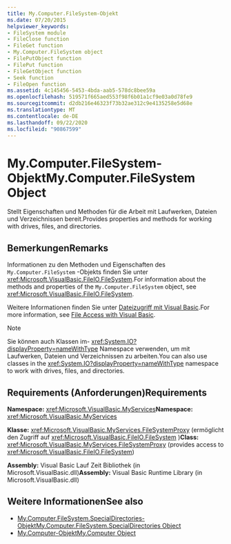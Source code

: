 ```yaml
---
title: My.Computer.FileSystem-Objekt
ms.date: 07/20/2015
helpviewer_keywords:
- FileSystem module
- FileClose function
- FileGet function
- My.Computer.FileSystem object
- FilePutObject function
- FilePut function
- FileGetObject function
- Seek function
- FileOpen function
ms.assetid: 4c145456-5453-4bda-aab5-578dc8bee59a
ms.openlocfilehash: 519571f665aed553f98f6b01a1cf9e03a0d78fe9
ms.sourcegitcommit: d2db216e46323f73b32ae312c9e4135258e5d68e
ms.translationtype: MT
ms.contentlocale: de-DE
ms.lasthandoff: 09/22/2020
ms.locfileid: "90867599"
---
```

# <a name="mycomputerfilesystem-object"></a><span data-ttu-id="f3943-102">My.Computer.FileSystem-Objekt</span><span class="sxs-lookup"><span data-stu-id="f3943-102">My.Computer.FileSystem Object</span></span>

<span data-ttu-id="f3943-103">Stellt Eigenschaften und Methoden für die Arbeit mit Laufwerken, Dateien und Verzeichnissen bereit.</span><span class="sxs-lookup"><span data-stu-id="f3943-103">Provides properties and methods for working with drives, files, and directories.</span></span>  
  
## <a name="remarks"></a><span data-ttu-id="f3943-104">Bemerkungen</span><span class="sxs-lookup"><span data-stu-id="f3943-104">Remarks</span></span>  

 <span data-ttu-id="f3943-105">Informationen zu den Methoden und Eigenschaften des `My.Computer.FileSystem` -Objekts finden Sie unter <xref:Microsoft.VisualBasic.FileIO.FileSystem>.</span><span class="sxs-lookup"><span data-stu-id="f3943-105">For information about the methods and properties of the `My.Computer.FileSystem` object, see <xref:Microsoft.VisualBasic.FileIO.FileSystem>.</span></span>  
  
 <span data-ttu-id="f3943-106">Weitere Informationen finden Sie unter [Dateizugriff mit Visual Basic](../../developing-apps/programming/drives-directories-files/file-access.md).</span><span class="sxs-lookup"><span data-stu-id="f3943-106">For more information, see [File Access with Visual Basic](../../developing-apps/programming/drives-directories-files/file-access.md).</span></span>  
  
> [!NOTE]
> <span data-ttu-id="f3943-107">Sie können auch Klassen im- <xref:System.IO?displayProperty=nameWithType> Namespace verwenden, um mit Laufwerken, Dateien und Verzeichnissen zu arbeiten.</span><span class="sxs-lookup"><span data-stu-id="f3943-107">You can also use classes in the <xref:System.IO?displayProperty=nameWithType> namespace to work with drives, files, and directories.</span></span>  
  
## <a name="requirements"></a><span data-ttu-id="f3943-108">Requirements (Anforderungen)</span><span class="sxs-lookup"><span data-stu-id="f3943-108">Requirements</span></span>  

 <span data-ttu-id="f3943-109">**Namespace:** <xref:Microsoft.VisualBasic.MyServices></span><span class="sxs-lookup"><span data-stu-id="f3943-109">**Namespace:** <xref:Microsoft.VisualBasic.MyServices></span></span>  
  
 <span data-ttu-id="f3943-110">**Klasse:** <xref:Microsoft.VisualBasic.MyServices.FileSystemProxy> (ermöglicht den Zugriff auf <xref:Microsoft.VisualBasic.FileIO.FileSystem> )</span><span class="sxs-lookup"><span data-stu-id="f3943-110">**Class:** <xref:Microsoft.VisualBasic.MyServices.FileSystemProxy> (provides access to <xref:Microsoft.VisualBasic.FileIO.FileSystem>)</span></span>  
  
 <span data-ttu-id="f3943-111">**Assembly:** Visual Basic Lauf Zeit Bibliothek (in Microsoft.VisualBasic.dll)</span><span class="sxs-lookup"><span data-stu-id="f3943-111">**Assembly:** Visual Basic Runtime Library (in Microsoft.VisualBasic.dll)</span></span>  
  
## <a name="see-also"></a><span data-ttu-id="f3943-112">Weitere Informationen</span><span class="sxs-lookup"><span data-stu-id="f3943-112">See also</span></span>

- [<span data-ttu-id="f3943-113">My.Computer.FileSystem.SpecialDirectories-Objekt</span><span class="sxs-lookup"><span data-stu-id="f3943-113">My.Computer.FileSystem.SpecialDirectories Object</span></span>](my-computer-filesystem-specialdirectories-object.md)
- [<span data-ttu-id="f3943-114">My.Computer-Objekt</span><span class="sxs-lookup"><span data-stu-id="f3943-114">My.Computer Object</span></span>](my-computer-object.md)
